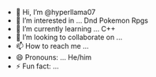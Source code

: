 - 👋 Hi, I’m @hyperllama07
- 👀 I’m interested in ... Dnd Pokemon Rpgs 
- 🌱 I’m currently learning ... C++
- 💞️ I’m looking to collaborate on ...
- 📫 How to reach me ...
- 😄 Pronouns: ... He/him 
- ⚡ Fun fact: ...

<!---
hyperllama07/hyperllama07 is a ✨ special ✨ repository because its `README.md` (this file) appears on your GitHub profile.
You can click the Preview link to take a look at your changes.
--->

